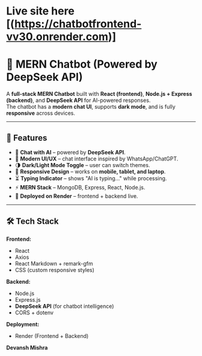 # Live site here [(https://chatbotfrontend-vv30.onrender.com)]

# 🤖 MERN Chatbot (Powered by DeepSeek API)

A **full-stack MERN Chatbot** built with **React (frontend)**, **Node.js + Express (backend)**, and **DeepSeek API** for AI-powered responses.  
The chatbot has a **modern chat UI**, supports **dark mode**, and is fully **responsive** across devices.

---

## 🌟 Features
- 💬 **Chat with AI** – powered by **DeepSeek API**.
- 🎨 **Modern UI/UX** – chat interface inspired by WhatsApp/ChatGPT.
- 🌗 **Dark/Light Mode Toggle** – user can switch themes.
- 📱 **Responsive Design** – works on **mobile, tablet, and laptop**.
- ⏳ **Typing Indicator** – shows "AI is typing..." while processing.
- ⚡ **MERN Stack** – MongoDB, Express, React, Node.js.
- 🚀 **Deployed on Render** – frontend + backend live.

---

## 🛠️ Tech Stack

**Frontend:**
- React
- Axios
- React Markdown + remark-gfm
- CSS (custom responsive styles)

**Backend:**
- Node.js
- Express.js
- **DeepSeek API** (for chatbot intelligence)
- CORS + dotenv

**Deployment:**
- Render (Frontend + Backend)

**Devansh Mishra**


